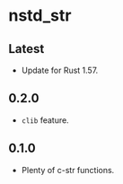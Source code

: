 # nstd_str
## Latest
- Update for Rust 1.57.
## 0.2.0
- `clib` feature.
## 0.1.0
- Plenty of c-str functions.
